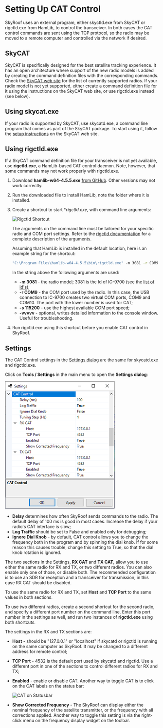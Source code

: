 # Setting Up CAT Control

SkyRoof uses an external program, either skyctld.exe from SkyCAT or rigctld.exe from HamLib, to control the transceiver. In both cases the CAT control commands are sent using the TCP protocol, so the radio may be moved to a remote computer and controlled via the network if desired.

## SkyCAT

SkyCAT is specifically designed for the best satellite tracking experience. It has an open architecture where support of the new radio models is added by creating the command definition files with the corresponding commands. Check the [SkyCAT web site](https://ve3nea.github.io/SkyCAT/index.html)
for the list of currently supported radios. If your radio model is not yet supported, either create a command definition file for it using the instructions on the SkyCAT web site, or use rigctld.exe instead (see below).

## Using skycat.exe

If your radio is supported by SkyCAT, use skycatd.exe, a command line program that comes as part of the SkyCAT package. To start using it, follow the
[setup instructions](https://ve3nea.github.io/SkyCAT/skycatd.html) on the SkyCAT web site.


## Using rigctld.exe

If a SkyCAT command definition file for your transceiver is not yet available, use **rigctld.exe**, a HamLib-based CAT control daemon. Note, however, that some commands may not work properly with rigctld.exe.

1. Download **hamlib-w64-4.5.5.exe** [from GitHub](https://github.com/Hamlib/Hamlib/releases/tag/4.5.5).
Other versions may not work correctly.
2. Run the downloaded file to install HamLib, note the folder where it is installed.
3. Create a shortcut to start **rigctld.exe*, with command line arguments:

    ![Rigctld Shortcut](../images/rigctld_shortcut.png)

    The arguments on the command line must be tailored for your specific radio and COM port settings. Refer to the
    [rigctld documentation](https://hamlib.sourceforge.net/html/rigctld.1.html) for a complete description
    of the arguments.

    Assuming that HamLib is installed in the default location, here is an example string for the shortcut:

    ```cmd
    "C:\Program Files\hamlib-w64-4.5.5\bin\rigctld.exe" -m 3081 -r COM9 -s 115200 
    ```

    In the string above the following arguments are used:

    - **-m 3081** - the radio model; 3081 is the Id of IC-9700 (see the
    [list of id's](https://github.com/Hamlib/Hamlib/wiki/Supported-Radios));
    - **-r COM9** - the COM port used by the radio. In this case, the USB connection to IC-9700 creates two virtual
        COM ports, COM9 and COM10. The port with the lower number is used for CAT;
    - **-s 115200** - use the highest available COM port speed;
    - **-vvvvv** - optional, writes detailed information to the console window. Useful for troubleshooting.

4. Run rigctld.exe using this shortcut before you enable CAT control in SkyRoof.

## Settings

The CAT Control settings in the [Settings dialog](settings_window.md) are the same for skycatd.exe and rigctld.exe.

Click on **Tools / Settings** in the main menu to open the **Settings dialog**:

![Settings Dialog](../images/cat_settings.png)

- **Delay** determines how often SkyRoof sends commands to the radio. The default delay of 100 ms
    is good in most cases. Increase the delay if your radio's CAT interface is slow;
- **Log Traffic** should be set to False and enabled only for debugging;
- **Ignore Dial Knob** - by default, CAT control allows you to change the frequency both in the program and by
    spinning the dial knob. If for some reason this causes trouble, change this setting to True, so that the dial knob rotation is ignored.

The two sections in the Settings, **RX CAT** and **TX CAT**, allow you to use either the same radio for RX and TX, or
two different radios. You can also enable only one of those, or disable both. The recommended configuration is to use an SDR for reception and a transceiver for transmission, in this case RX CAT should be disabled.

To use the same radio for RX and TX, set **Host** and **TCP Port** to the same values in
both sections.

To use two different radios, create a second shortcut for the second radio, and specify a different port number on the command line.
Enter this port number in the settings as well, and run two instances of **rigctld.exe** using both shortcuts.

The settings in the RX and TX sections are:

- **Host** - should be "127.0.0.1" or "localhost" if skycatd or rigctld is running on the same computer as SkyRoof. It may be changed to a different address for remote control;
- **TCP Port** - 4532 is the default port used by skycatd and rigctld. Use a different port in one of the sections to control different radios for RX and TX;
- **Enabled** - enable or disable CAT. Another way to toggle CAT is to click on the CAT labels on the status bar:

    ![CAT on Statusbar](../images/cat_on_statusbar.png)

- **Show Corrected Frequency** - The SkyRoof can display either the nominal frequency of the satellite transmitter, or the
    frequency with all corrections applied. Another way to toggle this setting is via the right-click menu on the frequency display widget on the toolbar.
